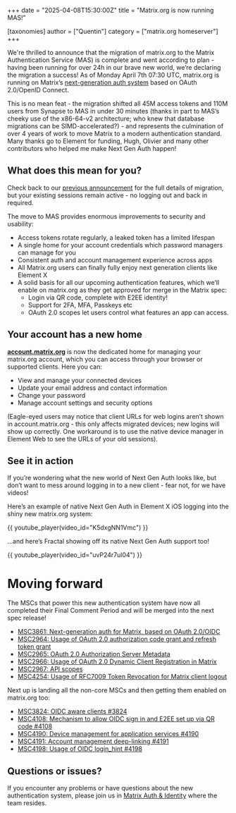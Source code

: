 +++
date = "2025-04-08T15:30:00Z"
title = "Matrix.org is now running MAS!"

[taxonomies]
author = ["Quentin"]
category = ["matrix.org homeserver"]
+++

We're thrilled to announce that the migration of matrix.org to the Matrix Authentication Service (MAS) is complete and went according to plan - having been running for over 24h in our brave new world, we’re declaring the migration a success! As of Monday April 7th 07:30 UTC, matrix.org is running on Matrix’s [next-generation auth system](https://github.com/matrix-org/matrix-spec-proposals/blob/hughns/delegated-oidc-architecture/proposals/3861-next-generation-auth.md) based on OAuth 2.0/OpenID Connect.

This is no mean feat - the migration shifted all 45M access tokens and 110M users from Synapse to MAS in under 30 minutes (thanks in part to MAS’s cheeky use of the x86-64-v2 architecture; who knew that database migrations can be SIMD-accelerated?) - and represents the culmination of over 4 years of work to move Matrix to a modern authentication standard. Many thanks go to Element for funding, Hugh, Olivier and many other contributors who helped me make Next Gen Auth happen!

<!-- more -->

## What does this mean for you?

Check back to our [previous announcement](https://matrix.org/blog/2025/04/matrix-auth-service/) for the full details of migration, but your existing sessions remain active - no logging out and back in required.

The move to MAS provides enormous improvements to security and usability:

* Access tokens rotate regularly, a leaked token has a limited lifespan  
* A single home for your account credentials which password managers can manage for you  
* Consistent auth and account management experience across apps  
* All Matrix.org users can finally fully enjoy next generation clients like Element X  
* A solid basis for all our upcoming authentication features, which we’ll enable on matrix.org as they get approved for merge in the Matrix spec:  
  * Login via QR code, complete with E2EE identity!  
  * Support for 2FA, MFA, Passkeys etc  
  * OAuth 2.0 scopes let users control what features an app can access.

## Your account has a new home

[**account.matrix.org**](https://account.matrix.org/) is now the dedicated home for managing your matrix.org account, which you can access through your browser or supported clients. Here you can:

- View and manage your connected devices  
- Update your email address and contact information  
- Change your password  
- Manage account settings and security options

(Eagle-eyed users may notice that client URLs for web logins aren’t shown in account.matrix.org - this only affects migrated devices; new logins will show up correctly. One workaround is to use the native device manager in Element Web to see the URLs of your old sessions).

## See it in action

If you’re wondering what the new world of Next Gen Auth looks like, but don’t want to mess around logging in to a new client - fear not, for we have videos!

Here’s an example of native Next Gen Auth in Element X iOS logging into the shiny new matrix.org system:

{{ youtube_player(video_id="K5dxgNN1Vmc") }}

…and here’s Fractal showing off its native Next Gen Auth support too!

{{ youtube_player(video_id="uvP24r7ul04") }}

# Moving forward

The MSCs that power this new authentication system have now all completed their Final Comment Period and will be merged into the next spec release!

* [MSC3861: Next-generation auth for Matrix, based on OAuth 2.0/OIDC](https://github.com/matrix-org/matrix-spec-proposals/pull/3861)  
* [MSC2964: Usage of OAuth 2.0 authorization code grant and refresh token grant](https://github.com/matrix-org/matrix-spec-proposals/pull/2964)  
* [MSC2965: OAuth 2.0 Authorization Server Metadata](https://github.com/matrix-org/matrix-spec-proposals/pull/2965)  
* [MSC2966: Usage of OAuth 2.0 Dynamic Client Registration in Matrix](https://github.com/matrix-org/matrix-spec-proposals/pull/2966)  
* [MSC2967: API scopes](https://github.com/matrix-org/matrix-spec-proposals/pull/2967)  
* [MSC4254: Usage of RFC7009 Token Revocation for Matrix client logout](https://github.com/matrix-org/matrix-spec-proposals/pull/4254)


Next up is landing all the non-core MSCs and then getting them enabled on matrix.org too:

* [MSC3824: OIDC aware clients #3824](https://github.com/matrix-org/matrix-spec-proposals/pull/3824)  
* [MSC4108: Mechanism to allow OIDC sign in and E2EE set up via QR code #4108](https://github.com/matrix-org/matrix-spec-proposals/pull/4108)  
* [MSC4190: Device management for application services #4190](https://github.com/matrix-org/matrix-spec-proposals/pull/4190)  
* [MSC4191: Account management deep-linking #4191](https://github.com/matrix-org/matrix-spec-proposals/pull/4191)  
* [MSC4198: Usage of OIDC login_hint #4198](https://github.com/matrix-org/matrix-spec-proposals/pull/4198)

## Questions or issues?

If you encounter any problems or have questions about the new authentication system, please join us in [Matrix Auth & Identity](https://matrix.to/#/#matrix-auth:matrix.org) where the team resides.  
